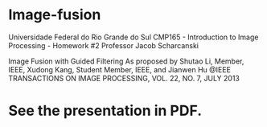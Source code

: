 # Image-fusion
Universidade Federal do Rio Grande do Sul
CMP165 - Introduction to Image Processing - Homework #2
Professor Jacob Scharcanski

Image Fusion with Guided Filtering
As proposed by Shutao Li, Member, IEEE, Xudong Kang, Student Member, IEEE, and Jianwen Hu
@IEEE TRANSACTIONS ON IMAGE PROCESSING, VOL. 22, NO. 7, JULY 2013

# See the presentation in PDF.
